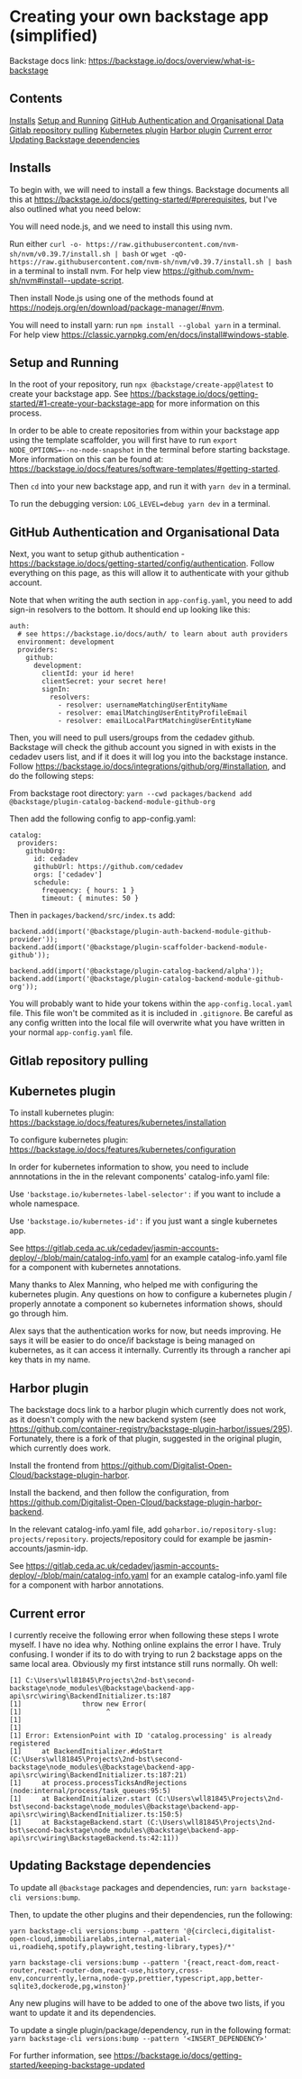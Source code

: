 # Creating your own backstage app (simplified)
Backstage docs link: https://backstage.io/docs/overview/what-is-backstage

## Contents
[Installs](https://github.com/rowan04/backstage-demo/blob/main/guide.md#installs)
[Setup and Running](https://github.com/rowan04/backstage-demo/blob/main/guide.md#setup-and-running)
[GitHub Authentication and Organisational Data](https://github.com/rowan04/backstage-demo/blob/main/guide.md#github-authentication-and-organisational-data)
[Gitlab repository pulling](https://github.com/rowan04/backstage-demo/blob/main/guide.md#gitlab-repository-pulling)
[Kubernetes plugin](https://github.com/rowan04/backstage-demo/blob/main/guide.md#kubernetes-plugin)
[Harbor plugin](https://github.com/rowan04/backstage-demo/blob/main/guide.md#harbor-plugin)
[Current error](https://github.com/rowan04/backstage-demo/blob/main/guide.md#current-error)
[Updating Backstage dependencies](https://github.com/rowan04/backstage-demo/blob/main/guide.md#updating-backstage-dependencies)

## Installs
To begin with, we will need to install a few things. Backstage documents all this at https://backstage.io/docs/getting-started/#prerequisites, but I've also outlined what you need below:

You will need node.js, and we need to install this using nvm.

Run either `curl -o- https://raw.githubusercontent.com/nvm-sh/nvm/v0.39.7/install.sh | bash` or `wget -qO- https://raw.githubusercontent.com/nvm-sh/nvm/v0.39.7/install.sh | bash` in a terminal to install nvm.
For help view https://github.com/nvm-sh/nvm#install--update-script. 

Then install Node.js using one of the methods found at https://nodejs.org/en/download/package-manager/#nvm. 

You will need to install yarn: run `npm install --global yarn` in a terminal. For help view https://classic.yarnpkg.com/en/docs/install#windows-stable.

## Setup and Running
In the root of your repository, run ```npx @backstage/create-app@latest``` to create your backstage app. See https://backstage.io/docs/getting-started/#1-create-your-backstage-app for more information on this process.

In order to be able to create repositories from within your backstage app using the template scaffolder, you will first have to run `export NODE_OPTIONS=--no-node-snapshot` in the terminal before starting backstage.
More information on this can be found at: https://backstage.io/docs/features/software-templates/#getting-started.

Then `cd` into your new backstage app, and run it with `yarn dev` in a terminal.

To run the debugging version: `LOG_LEVEL=debug yarn dev` in a terminal.

## GitHub Authentication and Organisational Data
Next, you want to setup github authentication - https://backstage.io/docs/getting-started/config/authentication. Follow everything on this page, as this will allow it to authenticate with your github account.

Note that when writing the auth section in `app-config.yaml`, you need to add sign-in resolvers to the bottom. It should end up looking like this:
```
auth:
  # see https://backstage.io/docs/auth/ to learn about auth providers
  environment: development
  providers:
    github:
      development:
        clientId: your id here!
        clientSecret: your secret here!
        signIn:
          resolvers:
            - resolver: usernameMatchingUserEntityName
            - resolver: emailMatchingUserEntityProfileEmail
            - resolver: emailLocalPartMatchingUserEntityName
```

Then, you will need to pull users/groups from the cedadev github. Backstage will check the github account you signed in with exists in the cedadev users list, and if it does it will log you into the backstage instance.
Follow https://backstage.io/docs/integrations/github/org/#installation, and do the following steps:

From backstage root directory: ```yarn --cwd packages/backend add @backstage/plugin-catalog-backend-module-github-org```

Then add the following config to app-config.yaml:
```
catalog:
  providers:
    githubOrg:
      id: cedadev
      githubUrl: https://github.com/cedadev
      orgs: ['cedadev']
      schedule:
        frequency: { hours: 1 }
        timeout: { minutes: 50 }
```

Then in ```packages/backend/src/index.ts``` add:
```
backend.add(import('@backstage/plugin-auth-backend-module-github-provider'));
backend.add(import('@backstage/plugin-scaffolder-backend-module-github'));

backend.add(import('@backstage/plugin-catalog-backend/alpha'));
backend.add(import('@backstage/plugin-catalog-backend-module-github-org'));
```

You will probably want to hide your tokens within the `app-config.local.yaml` file. This file won't be commited as it is included in `.gitignore`.
Be careful as any config written into the local file will overwrite what you have written in your normal `app-config.yaml` file.

## Gitlab repository pulling


## Kubernetes plugin
To install kubernetes plugin: https://backstage.io/docs/features/kubernetes/installation

To configure kubernetes plugin: https://backstage.io/docs/features/kubernetes/configuration

In order for kubernetes information to show, you need to include annnotations in the in the relevant components' catalog-info.yaml file:

Use `'backstage.io/kubernetes-label-selector':` if you want to include a whole namespace.

Use  `'backstage.io/kubernetes-id':` if you just want a single kubernetes app.

See https://gitlab.ceda.ac.uk/cedadev/jasmin-accounts-deploy/-/blob/main/catalog-info.yaml for an example catalog-info.yaml file for a component with kubernetes annotations.

Many thanks to Alex Manning, who helped me with configuring the kubernetes plugin. Any questions on how to configure a kubernetes plugin / properly annotate a component so kubernetes information shows, should go through him.

Alex says that the authentication works for now, but needs improving. He says it will be easier to do once/if backstage is being managed on kubernetes, as it can access it internally. Currently its through a rancher api key thats in my name.

## Harbor plugin
The backstage docs link to a harbor plugin which currently does not work, as it doesn't comply with the new backend system (see https://github.com/container-registry/backstage-plugin-harbor/issues/295).
Fortunately, there is a fork of that plugin, suggested in the original plugin, which currently does work.

Install the frontend from https://github.com/Digitalist-Open-Cloud/backstage-plugin-harbor.

Install the backend, and then follow the configuration, from https://github.com/Digitalist-Open-Cloud/backstage-plugin-harbor-backend.

In the relevant catalog-info.yaml file, add `goharbor.io/repository-slug: projects/repository`. projects/repository could for example be jasmin-accounts/jasmin-idp.

See https://gitlab.ceda.ac.uk/cedadev/jasmin-accounts-deploy/-/blob/main/catalog-info.yaml for an example catalog-info.yaml file for a component with harbor annotations.

## Current error
I currently receive the following error when following these steps I wrote myself. I have no idea why. Nothing online explains the error I have. Truly confusing.
I wonder if its to do with trying to run 2 backstage apps on the same local area. Obviously my first intstance still runs normally. Oh well:

```
[1] C:\Users\wll81845\Projects\2nd-bst\second-backstage\node_modules\@backstage\backend-app-api\src\wiring\BackendInitializer.ts:187
[1]               throw new Error(
[1]                     ^
[1]
[1]
[1] Error: ExtensionPoint with ID 'catalog.processing' is already registered
[1]     at BackendInitializer.#doStart (C:\Users\wll81845\Projects\2nd-bst\second-backstage\node_modules\@backstage\backend-app-api\src\wiring\BackendInitializer.ts:187:21)
[1]     at process.processTicksAndRejections (node:internal/process/task_queues:95:5)
[1]     at BackendInitializer.start (C:\Users\wll81845\Projects\2nd-bst\second-backstage\node_modules\@backstage\backend-app-api\src\wiring\BackendInitializer.ts:150:5)
[1]     at BackstageBackend.start (C:\Users\wll81845\Projects\2nd-bst\second-backstage\node_modules\@backstage\backend-app-api\src\wiring\BackstageBackend.ts:42:11))
```

## Updating Backstage dependencies
To update all `@backstage` packages and dependencies, run: `yarn backstage-cli versions:bump`.

Then, to update the other plugins and their dependencies, run the following:
```
yarn backstage-cli versions:bump --pattern '@{circleci,digitalist-open-cloud,immobiliarelabs,internal,material-ui,roadiehq,spotify,playwright,testing-library,types}/*'

yarn backstage-cli versions:bump --pattern '{react,react-dom,react-router,react-router-dom,react-use,history,cross-env,concurrently,lerna,node-gyp,prettier,typescript,app,better-sqlite3,dockerode,pg,winston}'
```

Any new plugins will have to be added to one of the above two lists, if you want to update it and its dependencies.

To update a single plugin/package/dependency, run in the following format: `yarn backstage-cli versions:bump --pattern '<INSERT_DEPENDENCY>'`

For further information, see https://backstage.io/docs/getting-started/keeping-backstage-updated

